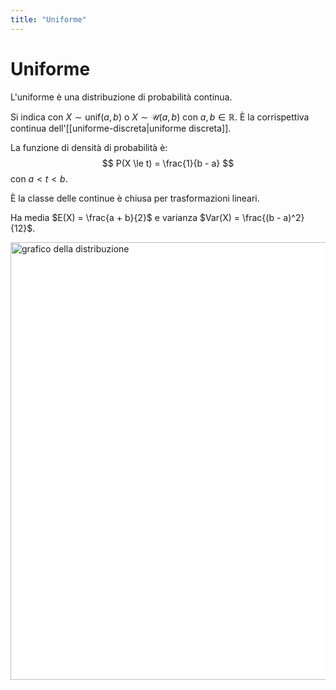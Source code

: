 ```yaml
---
title: "Uniforme"
---
```

# Uniforme
L'uniforme è una distribuzione di probabilità continua.

Si indica con $X \sim \mathrm{unif}(a, b)$ o $X \sim \mathcal{U}(a, b)$ con $a, b \in \mathbb{R}$.
È la corrispettiva continua dell'[[uniforme-discreta|uniforme discreta]].

La funzione di densità di probabilità è:
$$
P(X \le t) = \frac{1}{b - a}
$$
con $a < t < b$.

È la classe delle continue è chiusa per trasformazioni lineari.

Ha media $E(X) = \frac{a + b}{2}$ e varianza $Var(X) = \frac{(b - a)^2}{12}$.

<img src="https://upload.wikimedia.org/wikipedia/commons/c/c2/Uniform_distribution.svg" alt="grafico della distribuzione" width=700 style="background: white">
